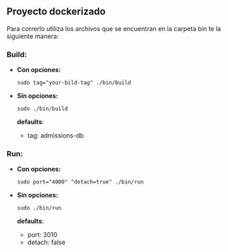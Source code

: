 ## Proyecto dockerizado

Para correrlo utiliza los archivos que se encuentran en la carpeta bin te la siguiente manera:

### Build:

- **Con opciones:**

  `sudo tag="your-bild-tag" ./bin/build`

- **Sin opciones:**

  `sudo ./bin/build`

  **defaults**:
    - tag: admissions-db

### Run:

- **Con opciones:**

  `sudo port="4000" "detach=true" ./bin/run`

- **Sin opciones:**

  `sudo ./bin/run`
  
  **defaults**:
    - port: 3010
    - detach: false

